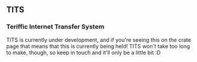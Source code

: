 
## TITS

### Teriffic Internet Transfer System

TITS is currently under development, and if you're seeing this on the crate page that means that this is currently
being held! TITS won't take too long to make, though, so keep in touch and it'll only be a little bit :D